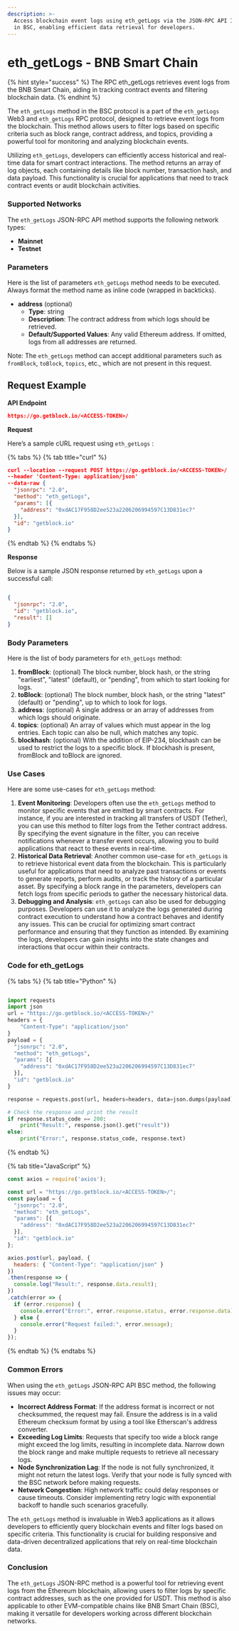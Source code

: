 ```yaml
---
description: >-
  Access blockchain event logs using eth_getLogs via the JSON-RPC API Interface
  in BSC, enabling efficient data retrieval for developers.
---
```


# eth\_getLogs - BNB Smart Chain

{% hint style="success" %}
The RPC eth\_getLogs retrieves event logs from the BNB Smart Chain, aiding in tracking contract events and filtering blockchain data.
{% endhint %}

The `eth_getLogs` method in the BSC protocol is a part of the `eth_getLogs` Web3 and `eth_getLogs` RPC protocol, designed to retrieve event logs from the blockchain. This method allows users to filter logs based on specific criteria such as block range, contract address, and topics, providing a powerful tool for monitoring and analyzing blockchain events.

Utilizing `eth_getLogs`, developers can efficiently access historical and real-time data for smart contract interactions. The method returns an array of log objects, each containing details like block number, transaction hash, and data payload. This functionality is crucial for applications that need to track contract events or audit blockchain activities.

### Supported Networks

The `eth_getLogs` JSON-RPC API method supports the following network types:

* **Mainnet**
* **Testnet**

### Parameters

Here is the list of parameters `eth_getLogs` method needs to be executed. Always format the method name as inline code (wrapped in backticks).

* **address** (optional)
  * **Type**: string
  * **Description**: The contract address from which logs should be retrieved.
  * **Default/Supported Values**: Any valid Ethereum address. If omitted, logs from all addresses are returned.

Note: The `eth_getLogs` method can accept additional parameters such as `fromBlock`, `toBlock`, `topics`, etc., which are not present in this request.

## Request Example

**API Endpoint**

```json
https://go.getblock.io/<ACCESS-TOKEN>/
```

**Request**

Here’s a sample cURL request using `eth_getLogs` :

{% tabs %}
{% tab title="curl" %}
```json
curl --location --request POST https://go.getblock.io/<ACCESS-TOKEN>/
--header 'Content-Type: application/json' 
--data-raw {
  "jsonrpc": "2.0",
  "method": "eth_getLogs",
  "params": [{
    "address": "0xdAC17F958D2ee523a2206206994597C13D831ec7"
  }],
  "id": "getblock.io"
}
```
{% endtab %}
{% endtabs %}

**Response**

Below is a sample JSON response returned by `eth_getLogs` upon a successful call:

```json

{
  "jsonrpc": "2.0",
  "id": "getblock.io",
  "result": []
}

```

### Body Parameters

Here is the list of body parameters for `eth_getLogs` method:

1. **fromBlock**: (optional) The block number, block hash, or the string "earliest", "latest" (default), or "pending", from which to start looking for logs.
2. **toBlock**: (optional) The block number, block hash, or the string "latest" (default) or "pending", up to which to look for logs.
3. **address**: (optional) A single address or an array of addresses from which logs should originate.
4. **topics**: (optional) An array of values which must appear in the log entries. Each topic can also be null, which matches any topic.
5. **blockhash**: (optional) With the addition of EIP-234, blockhash can be used to restrict the logs to a specific block. If blockhash is present, fromBlock and toBlock are ignored.

### Use Cases

Here are some use-cases for `eth_getLogs` method:

1. **Event Monitoring**: Developers often use the `eth_getLogs` method to monitor specific events that are emitted by smart contracts. For instance, if you are interested in tracking all transfers of USDT (Tether), you can use this method to filter logs from the Tether contract address. By specifying the event signature in the filter, you can receive notifications whenever a transfer event occurs, allowing you to build applications that react to these events in real-time.
2. **Historical Data Retrieval**: Another common use-case for `eth_getLogs` is to retrieve historical event data from the blockchain. This is particularly useful for applications that need to analyze past transactions or events to generate reports, perform audits, or track the history of a particular asset. By specifying a block range in the parameters, developers can fetch logs from specific periods to gather the necessary historical data.
3. **Debugging and Analysis**: `eth_getLogs` can also be used for debugging purposes. Developers can use it to analyze the logs generated during contract execution to understand how a contract behaves and identify any issues. This can be crucial for optimizing smart contract performance and ensuring that they function as intended. By examining the logs, developers can gain insights into the state changes and interactions that occur within their contracts.

### Code for eth\_getLogs

{% tabs %}
{% tab title="Python" %}
```python

import requests
import json
url = "https://go.getblock.io/<ACCESS-TOKEN>/"
headers = {
    "Content-Type": "application/json"
}
payload = {
  "jsonrpc": "2.0",
  "method": "eth_getLogs",
  "params": [{
    "address": "0xdAC17F958D2ee523a2206206994597C13D831ec7"
  }],
  "id": "getblock.io"
}

response = requests.post(url, headers=headers, data=json.dumps(payload))

# Check the response and print the result
if response.status_code == 200:
    print("Result:", response.json().get("result"))
else:
    print("Error:", response.status_code, response.text)

```
{% endtab %}

{% tab title="JavaScript" %}
```javascript
const axios = require('axios');

const url = "https://go.getblock.io/<ACCESS-TOKEN>/";
const payload = {
  "jsonrpc": "2.0",
  "method": "eth_getLogs",
  "params": [{
    "address": "0xdAC17F958D2ee523a2206206994597C13D831ec7"
  }],
  "id": "getblock.io"
};

axios.post(url, payload, {
  headers: { "Content-Type": "application/json" }
})
.then(response => {
  console.log("Result:", response.data.result);
})
.catch(error => {
  if (error.response) {
    console.error("Error:", error.response.status, error.response.data);
  } else {
    console.error("Request failed:", error.message);
  }
});
```
{% endtab %}
{% endtabs %}

### Common Errors

When using the `eth_getLogs` JSON-RPC API BSC method, the following issues may occur:

* **Incorrect Address Format**: If the address format is incorrect or not checksummed, the request may fail. Ensure the address is in a valid Ethereum checksum format by using a tool like Etherscan's address converter.
* **Exceeding Log Limits**: Requests that specify too wide a block range might exceed the log limits, resulting in incomplete data. Narrow down the block range and make multiple requests to retrieve all necessary logs.
* **Node Synchronization Lag**: If the node is not fully synchronized, it might not return the latest logs. Verify that your node is fully synced with the BSC network before making requests.
* **Network Congestion**: High network traffic could delay responses or cause timeouts. Consider implementing retry logic with exponential backoff to handle such scenarios gracefully.

The `eth_getLogs` method is invaluable in Web3 applications as it allows developers to efficiently query blockchain events and filter logs based on specific criteria. This functionality is crucial for building responsive and data-driven decentralized applications that rely on real-time blockchain data.

### Conclusion

The `eth_getLogs` JSON-RPC method is a powerful tool for retrieving event logs from the Ethereum blockchain, allowing users to filter logs by specific contract addresses, such as the one provided for USDT. This method is also applicable to other EVM-compatible chains like BNB Smart Chain (BSC), making it versatile for developers working across different blockchain networks.
